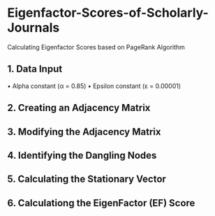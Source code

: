 # Eigenfactor-Scores-of-Scholarly-Journals
Calculating Eigenfactor Scores based on PageRank Algorithm


## 1. Data Input
• Alpha constant (α = 0.85)
• Epsilon constant (ε = 0.00001)
## 2. Creating an Adjacency Matrix
## 3. Modifying the Adjacency Matrix
## 4. Identifying the Dangling Nodes
## 5. Calculating the Stationary Vector
## 6. Calculationg the EigenFactor (EF) Score
